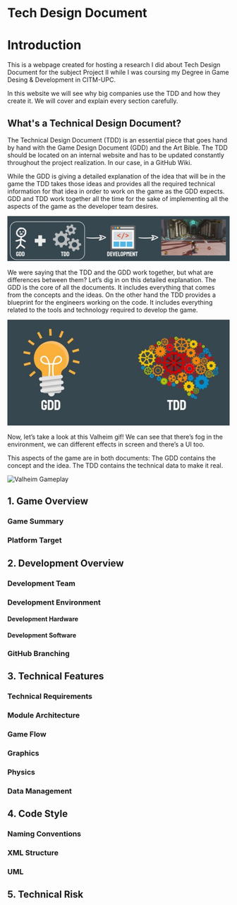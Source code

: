 # Tech Design Document
# Introduction
This is a webpage created for hosting a research I did about Tech Design Document for the subject Project II while I was coursing my Degree in Game Desing & Development in CITM-UPC.

In this website we will see why big companies use the TDD and how they create it. We will cover and explain every section carefully.

## What's a Technical Design Document?
The Technical Design Document (TDD) is an essential piece that goes hand by hand with the Game Design Document (GDD) and the Art Bible.
The TDD should be located on an internal website and has to be updated constantly throughout  the project realization. In our case, in a GitHub Wiki.

While the GDD is giving a detailed explanation of the idea that will be in the game the TDD takes those ideas and provides all  the required technical information for that idea in order to work on the game as the GDD expects.
GDD and TDD work together all the time for the sake of implementing all the aspects of the game as the developer team desires.

![TDD+GDD](images/tdd+gdd.jpg)

We were saying that the TDD and the GDD work together, but what are differences between them?  Let’s dig in on this detailed explanation.
The GDD is the core of all the documents. It includes everything that comes from the concepts and the ideas.
On the other hand the TDD provides a blueprint for the engineers working on the code. It includes everything related to the tools and technology required to develop the game.

![TDD and GDD differences](images/differences.JPG)

Now, let’s take a look at this Valheim gif!
We can see that there’s fog in the environment, we can different effects in screen and there’s a UI too.

This aspects of the game are in both documents:
The GDD contains the concept and the idea.
The TDD contains the technical data to make it real.

![Valheim Gameplay](images/valheim.gif)


## 1. Game Overview
### Game Summary
### Platform Target


## 2. Development Overview
### Development Team
### Development Environment
#### Development Hardware
#### Development Software
### GitHub Branching

## 3. Technical Features
### Technical Requirements
### Module Architecture
### Game Flow
### Graphics
### Physics
### Data Management

## 4. Code Style
### Naming Conventions
### XML Structure
### UML

## 5. Technical Risk
